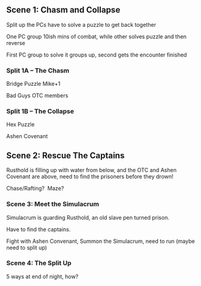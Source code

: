 ## Scene 1: Chasm and Collapse

Split up the PCs have to solve a puzzle to get back together

One PC group 10ish mins of combat, while other solves puzzle and then reverse

First PC group to solve it groups up, second gets the encounter finished

### Split 1A – The Chasm

Bridge Puzzle Mike+1

Bad Guys OTC members

### Split 1B – The Collapse

Hex Puzzle

Ashen Covenant

## Scene 2: Rescue The Captains

Rusthold is filling up with water from below, and the OTC and Ashen Covenant are above, need to find the prisoners before they drown!

Chase/Rafting?  Maze?

### Scene 3: Meet the Simulacrum

Simulacrum is guarding Rusthold, an old slave pen turned prison.

Have to find the captains.

Fight with Ashen Convenant, Summon the Simulacrum, need to run (maybe need to split up)

### Scene 4: The Split Up

5 ways at end of night, how?

